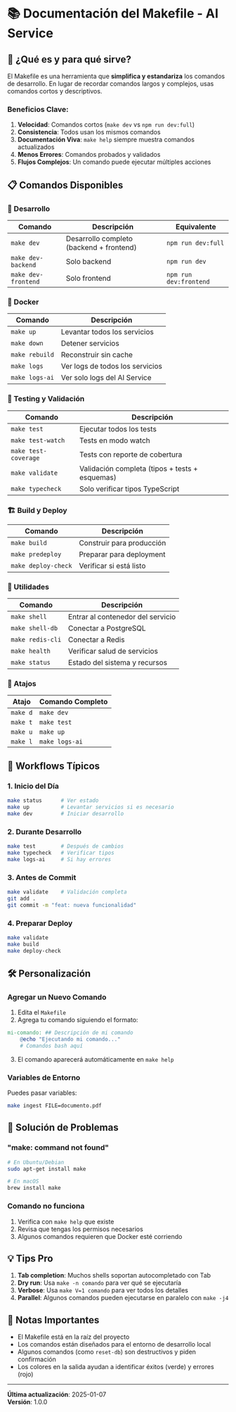 # 📚 Documentación del Makefile - AI Service

## 🎯 ¿Qué es y para qué sirve?

El Makefile es una herramienta que **simplifica y estandariza** los comandos de desarrollo. En lugar de recordar comandos largos y complejos, usas comandos cortos y descriptivos.

### Beneficios Clave:

1. **Velocidad**: Comandos cortos (`make dev` vs `npm run dev:full`)
2. **Consistencia**: Todos usan los mismos comandos
3. **Documentación Viva**: `make help` siempre muestra comandos actualizados
4. **Menos Errores**: Comandos probados y validados
5. **Flujos Complejos**: Un comando puede ejecutar múltiples acciones

## 📋 Comandos Disponibles

### 🚀 Desarrollo

| Comando | Descripción | Equivalente |
|---------|-------------|-------------|
| `make dev` | Desarrollo completo (backend + frontend) | `npm run dev:full` |
| `make dev-backend` | Solo backend | `npm run dev` |
| `make dev-frontend` | Solo frontend | `npm run dev:frontend` |

### 🐳 Docker

| Comando | Descripción |
|---------|-------------|
| `make up` | Levantar todos los servicios |
| `make down` | Detener servicios |
| `make rebuild` | Reconstruir sin cache |
| `make logs` | Ver logs de todos los servicios |
| `make logs-ai` | Ver solo logs del AI Service |

### 🧪 Testing y Validación

| Comando | Descripción |
|---------|-------------|
| `make test` | Ejecutar todos los tests |
| `make test-watch` | Tests en modo watch |
| `make test-coverage` | Tests con reporte de cobertura |
| `make validate` | Validación completa (tipos + tests + esquemas) |
| `make typecheck` | Solo verificar tipos TypeScript |

### 🏗️ Build y Deploy

| Comando | Descripción |
|---------|-------------|
| `make build` | Construir para producción |
| `make predeploy` | Preparar para deployment |
| `make deploy-check` | Verificar si está listo |

### 🔧 Utilidades

| Comando | Descripción |
|---------|-------------|
| `make shell` | Entrar al contenedor del servicio |
| `make shell-db` | Conectar a PostgreSQL |
| `make redis-cli` | Conectar a Redis |
| `make health` | Verificar salud de servicios |
| `make status` | Estado del sistema y recursos |

### 🎯 Atajos

| Atajo | Comando Completo |
|-------|------------------|
| `make d` | `make dev` |
| `make t` | `make test` |
| `make u` | `make up` |
| `make l` | `make logs-ai` |

## 🔄 Workflows Típicos

### 1. Inicio del Día
```bash
make status      # Ver estado
make up          # Levantar servicios si es necesario
make dev         # Iniciar desarrollo
```

### 2. Durante Desarrollo
```bash
make test        # Después de cambios
make typecheck   # Verificar tipos
make logs-ai     # Si hay errores
```

### 3. Antes de Commit
```bash
make validate    # Validación completa
git add .
git commit -m "feat: nueva funcionalidad"
```

### 4. Preparar Deploy
```bash
make validate
make build
make deploy-check
```

## 🛠️ Personalización

### Agregar un Nuevo Comando

1. Edita el `Makefile`
2. Agrega tu comando siguiendo el formato:

```makefile
mi-comando: ## Descripción de mi comando
	@echo "Ejecutando mi comando..."
	# Comandos bash aquí
```

3. El comando aparecerá automáticamente en `make help`

### Variables de Entorno

Puedes pasar variables:
```bash
make ingest FILE=documento.pdf
```

## 🚨 Solución de Problemas

### "make: command not found"
```bash
# En Ubuntu/Debian
sudo apt-get install make

# En macOS
brew install make
```

### Comando no funciona
1. Verifica con `make help` que existe
2. Revisa que tengas los permisos necesarios
3. Algunos comandos requieren que Docker esté corriendo

## 💡 Tips Pro

1. **Tab completion**: Muchos shells soportan autocompletado con Tab
2. **Dry run**: Usa `make -n comando` para ver qué se ejecutaría
3. **Verbose**: Usa `make V=1 comando` para ver todos los detalles
4. **Parallel**: Algunos comandos pueden ejecutarse en paralelo con `make -j4`

## 📝 Notas Importantes

- El Makefile está en la raíz del proyecto
- Los comandos están diseñados para el entorno de desarrollo local
- Algunos comandos (como `reset-db`) son destructivos y piden confirmación
- Los colores en la salida ayudan a identificar éxitos (verde) y errores (rojo)

---

**Última actualización**: 2025-01-07  
**Versión**: 1.0.0